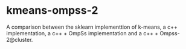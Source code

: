 # kmeans-ompss-2
A comparison between the sklearn implementtion of k-means, a c++ implementation, a c++ + OmpSs implementation and a c++ + Ompss-2@cluster.
